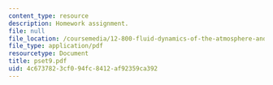 ```yaml
---
content_type: resource
description: Homework assignment.
file: null
file_location: /coursemedia/12-800-fluid-dynamics-of-the-atmosphere-and-ocean-fall-2004/4c6737823cf094fc8412af92359ca392_pset9.pdf
file_type: application/pdf
resourcetype: Document
title: pset9.pdf
uid: 4c673782-3cf0-94fc-8412-af92359ca392
---
```

